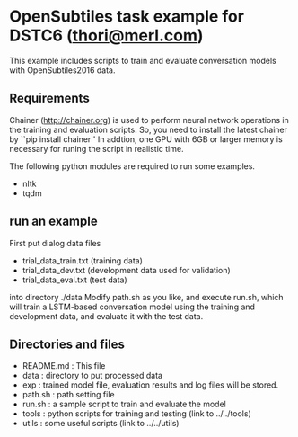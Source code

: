 # OpenSubtiles task example for DSTC6 (thori@merl.com)

This example includes scripts to train and evaluate conversation models
with OpenSubtiles2016 data.

## Requirements
Chainer (http://chainer.org) is used to perform neural network operations 
in the training and evaluation scripts.
So, you need to install the latest chainer by ``pip install chainer''
In addtion, one GPU with 6GB or larger memory is necessary for runing 
the script in realistic time.

The following python modules are required to run some examples.
- nltk
- tqdm

## run an example
First put dialog data files

- trial_data_train.txt  (training data)
- trial_data_dev.txt    (development data used for validation)
- trial_data_eval.txt   (test data)

into directory ./data
Modify path.sh as you like, and execute run.sh,
which will train a LSTM-based conversation model using
the training and development data, and evaluate it with 
the test data.

## Directories and files
- README.md : This file
- data : directory to put processed data
- exp : trained model file, evaluation results and log files will be stored.
- path.sh : path setting file
- run.sh : a sample script to train and evaluate the model
- tools : python scripts for training and testing (link to ../../tools)
- utils : some useful scripts (link to ../../utils)

